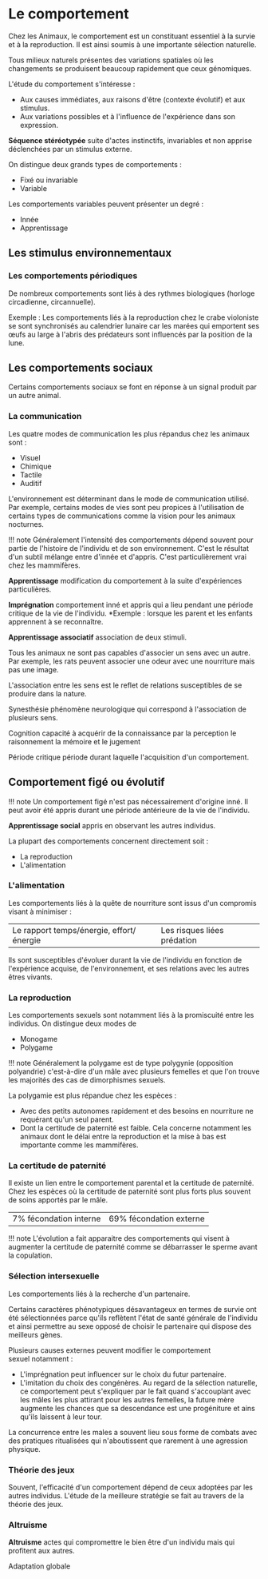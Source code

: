 # Le comportement

Chez les Animaux, le comportement est un constituant essentiel à la survie et à la reproduction. Il est ainsi soumis à une importante
sélection naturelle.

Tous milieux naturels présentes des variations spatiales où les changements se produisent beaucoup rapidement que ceux génomiques.

L'étude du comportement s'intéresse :

* Aux causes immédiates, aux raisons d'être (contexte évolutif) et aux stimulus.
* Aux variations possibles et à l'influence de l'expérience dans son expression.

__Séquence stéréotypée__ suite d'actes instinctifs, invariables et non apprise déclenchées par un stimulus externe.

On distingue deux grands types de comportements :

* Fixé ou invariable
* Variable

Les comportements variables peuvent présenter un degré :

* Innée
* Apprentissage

## Les stimulus environnementaux

### Les comportements périodiques

De nombreux comportements sont liés à des rythmes biologiques (horloge
circadienne, circannuelle).

Exemple : Les comportements liés à la reproduction chez le crabe
violoniste se sont synchronisés au calendrier lunaire car les marées qui
emportent ses œufs au large à l'abris des prédateurs sont influencés par
la position de la lune.

## Les comportements sociaux 

Certains comportements sociaux se font en réponse à un signal produit par un autre animal.

### La communication

Les quatre modes de communication les plus répandus chez les animaux sont :

* Visuel
* Chimique
* Tactile
* Auditif 

L'environnement est déterminant dans le mode de communication utilisé. Par exemple, certains modes de vies sont peu propices à l'utilisation de certains types de communications comme la vision pour les animaux nocturnes.

!!! note
    Généralement l'intensité des comportements dépend souvent pour partie de l'histoire de l'individu et de son environnement. C'est le résultat d'un subtil mélange entre d'innée et d'appris. C'est particulièrement vrai chez les mammifères.

__Apprentissage__ modification du comportement à la suite d'expériences particulières.

__Imprégnation__ comportement inné et appris qui a lieu pendant une période critique de la vie de l'individu. *Exemple : lorsque les parent et les enfants apprennent à se reconnaître.

__Apprentissage associatif__ association de deux stimuli.

Tous les animaux ne sont pas capables d'associer un sens avec un autre. Par exemple, les rats peuvent associer une odeur avec une nourriture mais pas une image.

L'association entre les sens est le reflet de relations susceptibles de
se produire dans la nature.

Synesthésie phénomène neurologique qui correspond à l'association de plusieurs sens.

Cognition capacité à acquérir de la connaissance par la perception le raisonnement la mémoire et le jugement

Période critique période durant laquelle l'acquisition d'un comportement.

## Comportement figé ou évolutif

!!! note
    Un comportement figé n'est pas nécessairement d'origine inné. Il peut avoir été appris durant une période antérieure de la vie de l'individu.

__Apprentissage social__ appris en observant les autres individus.

La plupart des comportements concernent directement soit :

* La reproduction
* L'alimentation

### L'alimentation

Les comportements liés à la quête de nourriture sont issus d'un
compromis visant à minimiser :

|                                          |                             |
|------------------------------------------|-----------------------------|
| Le rapport temps/énergie, effort/énergie | Les risques liées prédation |

Ils sont susceptibles d'évoluer durant la vie de l'individu en fonction
de l'expérience acquise, de l'environnement, et ses relations avec les
autres êtres vivants.

### La reproduction

Les comportements sexuels sont notamment liés à la promiscuité entre les
individus. On distingue deux modes de

* Monogame
* Polygame

!!! note
    Généralement la polygame est de type polygynie (opposition polyandrie) c'est-à-dire d'un mâle avec plusieurs femelles et que l'on trouve les majorités des cas de dimorphismes sexuels.

La polygamie est plus répandue chez les espèces :

* Avec des petits autonomes rapidement et des besoins en nourriture ne requérant qu'un seul parent.
* Dont la certitude de paternité est faible. Cela concerne notamment les animaux dont le délai entre la reproduction et la mise à bas est importante comme les mammifères.

### La certitude de paternité

Il existe un lien entre le comportement parental et la certitude de paternité. Chez les espèces où la certitude de paternité sont plus forts
plus souvent de soins apportés par le mâle.

|                        |                         |
|------------------------|-------------------------|
| 7% fécondation interne | 69% fécondation externe |

!!! note
    L'évolution a fait apparaitre des comportements qui visent à augmenter la certitude de paternité comme se débarrasser le sperme avant la copulation.

### Sélection intersexuelle

Les comportements liés à la recherche d'un partenaire.

Certains caractères phénotypiques désavantageux en termes de survie ont été sélectionnées parce qu'ils reflètent l'état de santé générale de l'individu et ainsi permettre au sexe opposé de choisir le partenaire qui dispose des meilleurs gènes.

Plusieurs causes externes peuvent modifier le comportement
sexuel notamment :

* L'imprégnation peut influencer sur le choix du futur partenaire.
* L'imitation du choix des congénères. Au regard de la sélection naturelle, ce comportement peut s'expliquer par le fait quand s'accouplant avec les mâles les plus attirant pour les autres femelles, la future mère augmente les chances que sa descendance est une progéniture et ains qu'ils laissent à leur tour.

La concurrence entre les males a souvent lieu sous forme de combats avec des pratiques ritualisées qui n'aboutissent que rarement à une agression physique.

### Théorie des jeux

Souvent, l'efficacité d'un comportement dépend de ceux adoptées par les autres individus. L'étude de la meilleure stratégie se fait au travers
de la théorie des jeux.

### Altruisme

__Altruisme__ actes qui compromettre le bien être d'un individu mais qui profitent aux autres.

Adaptation globale
